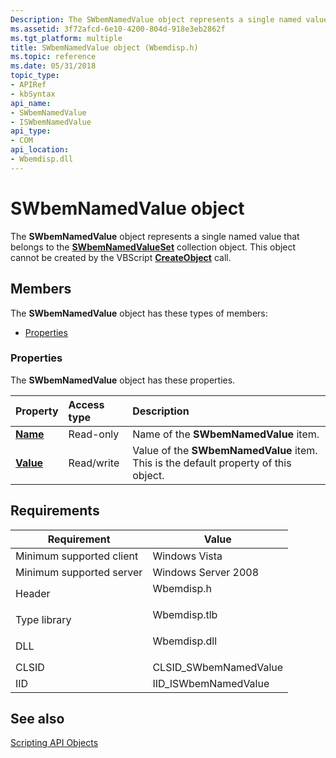 ```yaml
---
Description: The SWbemNamedValue object represents a single named value that belongs to the SWbemNamedValueSet collection object. This object cannot be created by the VBScript CreateObject call.
ms.assetid: 3f72afcd-6e10-4200-804d-918e3eb2862f
ms.tgt_platform: multiple
title: SWbemNamedValue object (Wbemdisp.h)
ms.topic: reference
ms.date: 05/31/2018
topic_type: 
- APIRef
- kbSyntax
api_name: 
- SWbemNamedValue
- ISWbemNamedValue
api_type: 
- COM
api_location: 
- Wbemdisp.dll
---
```


# SWbemNamedValue object

The **SWbemNamedValue** object represents a single named value that belongs to the [**SWbemNamedValueSet**](swbemnamedvalueset.md) collection object. This object cannot be created by the VBScript [**CreateObject**](creating-an-object-using-vbscript.md) call.

## Members

The **SWbemNamedValue** object has these types of members:

-   [Properties](#properties)

### Properties

The **SWbemNamedValue** object has these properties.



| Property                                          | Access type           | Description                                                                                    |
|:--------------------------------------------------|:----------------------|:-----------------------------------------------------------------------------------------------|
| [**Name**](swbemnamedvalue-name.md)<br/>   | Read-only<br/>  | Name of the **SWbemNamedValue** item.<br/>                                               |
| [**Value**](swbemnamedvalue-value.md)<br/> | Read/write<br/> | Value of the **SWbemNamedValue** item. This is the default property of this object.<br/> |



 

## Requirements



| Requirement | Value |
|-------------------------------------|-----------------------------------------------------------------------------------------|
| Minimum supported client<br/> | Windows Vista<br/>                                                                |
| Minimum supported server<br/> | Windows Server 2008<br/>                                                          |
| Header<br/>                   | <dl> <dt>Wbemdisp.h</dt> </dl>   |
| Type library<br/>             | <dl> <dt>Wbemdisp.tlb</dt> </dl> |
| DLL<br/>                      | <dl> <dt>Wbemdisp.dll</dt> </dl> |
| CLSID<br/>                    | CLSID\_SWbemNamedValue<br/>                                                       |
| IID<br/>                      | IID\_ISWbemNamedValue<br/>                                                        |



## See also

<dl> <dt>

[Scripting API Objects](scripting-api-objects.md)
</dt> </dl>

 

 




